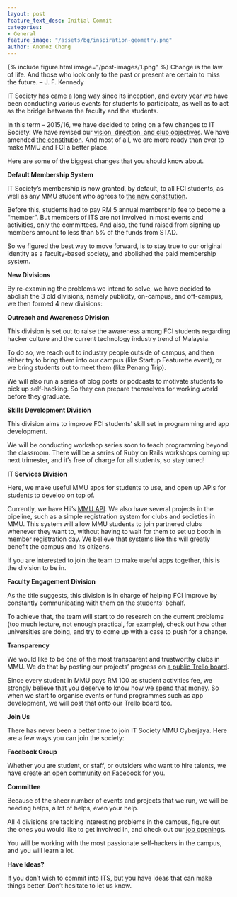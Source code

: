 ```yaml
---
layout: post
feature_text_desc: Initial Commit
categories:
- General
feature_image: "/assets/bg/inspiration-geometry.png"
author: Anonoz Chong
---
```

{% include figure.html image="/post-images/1.png" %}
Change is the law of life. And those who look only to the past or present are certain to miss the future. – J. F. Kennedy

IT Society has came a long way since its inception, and every year we have been conducting various events for students to participate, as well as to act as the bridge between the faculty and the students.

In this term – 2015/16, we have decided to bring on a few changes to IT Society. We have revised our [vision, direction, and club objectives](https://www.itsociety.rocks/about/). We have amended [the constitution](https://www.github.com/its-cyberjaya/constitution). And most of all, we are more ready than ever to make MMU and FCI a better place.

Here are some of the biggest changes that you should know about.

**Default Membership System**

IT Society’s membership is now granted, by default, to all FCI students, as well as any MMU student who agrees to [the new constitution](https://www.github.com/its-cyberjaya/constitution).

Before this, students had to pay RM 5 annual membership fee to become a “member”. But members of ITS are not involved in most events and activities, only the committees. And also, the fund raised from signing up members amount to less than 5% of the funds from STAD.

So we figured the best way to move forward, is to stay true to our original identity as a faculty-based society, and abolished the paid membership system.

**New Divisions**

By re-examining the problems we intend to solve, we have decided to abolish the 3 old divisions, namely publicity, on-campus, and off-campus, we then formed 4 new divisions:

**Outreach and Awareness Division**

This division is set out to raise the awareness among FCI students regarding hacker culture and the current technology industry trend of Malaysia.

To do so, we reach out to industry people outside of campus, and then either try to bring them into our campus (like Startup Featurette event), or we bring students out to meet them (like Penang Trip).

We will also run a series of blog posts or podcasts to motivate students to pick up self-hacking. So they can prepare themselves for working world before they graduate.

**Skills Development Division**

This division aims to improve FCI students’ skill set in programming and app development.

We will be conducting workshop series soon to teach programming beyond the classroom. There will be a series of Ruby on Rails workshops coming up next trimester, and it’s free of charge for all students, so stay tuned!

**IT Services Division**

Here, we make useful MMU apps for students to use, and open up APIs for students to develop on top of.

Currently, we have Hii’s [MMU API](http://mmu-api.co/). We also have several projects in the pipeline, such as a simple registration system for clubs and societies in MMU. This system will allow MMU students to join partnered clubs whenever they want to, without having to wait for them to set up booth in member registration day. We believe that systems like this will greatly benefit the campus and its citizens.

If you are interested to join the team to make useful apps together, this is the division to be in.

**Faculty Engagement Division**

As the title suggests, this division is in charge of helping FCI improve by constantly communicating with them on the students’ behalf.

To achieve that, the team will start to do research on the current problems (too much lecture, not enough practical, for example), check out how other universities are doing, and try to come up with a case to push for a change.

**Transparency**

We would like to be one of the most transparent and trustworthy clubs in MMU. We do that by posting our projects’ progress on [a public Trello board](https://trello.com/b/7uBStwKq/it-society-cyberjaya).

Since every student in MMU pays RM 100 as student activities fee, we strongly believe that you deserve to know how we spend that money. So when we start to organise events or fund programmes such as app development, we will post that onto our Trello board too.

**Join Us**

There has never been a better time to join IT Society MMU Cyberjaya. Here are a few ways you can join the society:

**Facebook Group**

Whether you are student, or staff, or outsiders who want to hire talents, we have create [an open community on Facebook](https://www.facebook.com/groups/itsociety.cyberjaya/) for you.

**Committee**

Because of the sheer number of events and projects that we run, we will be needing helps, a lot of helps, even your help.

All 4 divisions are tackling interesting problems in the campus, figure out the ones you would like to get involved in, and check out our [job openings](https://www.itsociety.rocks/join-us/).

You will be working with the most passionate self-hackers in the campus, and you will learn a lot.

**Have Ideas?**

If you don’t wish to commit into ITS, but you have ideas that can make things better. Don’t hesitate to let us know.
